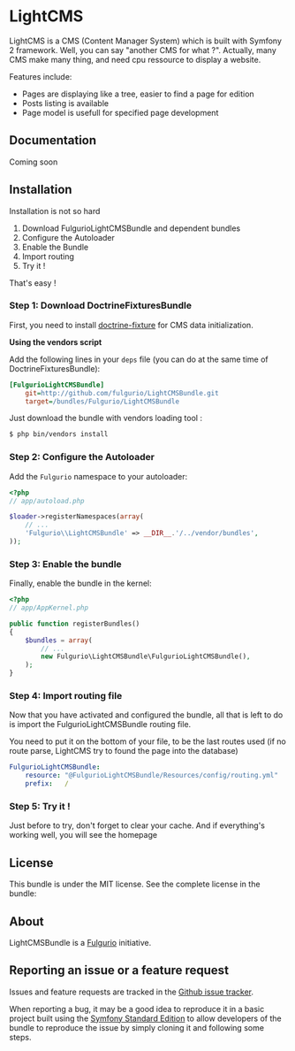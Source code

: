LightCMS
========
LightCMS is a CMS (Content Manager System) which is built with Symfony 2 framework. 
Well, you can say "another CMS for what ?". Actually, many CMS make many thing, and need cpu ressource to display a website.

Features include:
- Pages are displaying like a tree, easier to find a page for edition
- Posts listing is available
- Page model is usefull for specified page development
 
Documentation
-------------
Coming soon

Installation
------------

Installation is not so hard

1. Download FulgurioLightCMSBundle and dependent bundles
2. Configure the Autoloader
3. Enable the Bundle
4. Import routing
5. Try it !

That's easy !

### Step 1: Download DoctrineFixturesBundle

First, you need to install [doctrine-fixture](http://symfony.com/doc/2.0/bundles/DoctrineFixturesBundle/index.html) for CMS data initialization.

**Using the vendors script**

Add the following lines in your `deps` file (you can do at the same time of DoctrineFixturesBundle):

``` ini
[FulgurioLightCMSBundle]
    git=http://github.com/fulgurio/LightCMSBundle.git
    target=/bundles/Fulgurio/LightCMSBundle
```

Just download the bundle with vendors loading tool :

``` bash
$ php bin/vendors install
```

### Step 2: Configure the Autoloader

Add the `Fulgurio` namespace to your autoloader:

``` php
<?php
// app/autoload.php

$loader->registerNamespaces(array(
    // ...
    'Fulgurio\\LightCMSBundle' => __DIR__.'/../vendor/bundles',
));
```

### Step 3: Enable the bundle

Finally, enable the bundle in the kernel:

``` php
<?php
// app/AppKernel.php

public function registerBundles()
{
    $bundles = array(
        // ...
        new Fulgurio\LightCMSBundle\FulgurioLightCMSBundle(),
    );
}
```

### Step 4: Import routing file

Now that you have activated and configured the bundle, all that is left to do is import the FulgurioLightCMSBundle routing file.

You need to put it on the bottom of your file, to be the last routes used (if no route parse, LightCMS try to found the page into the database)

``` yaml
FulgurioLightCMSBundle:
    resource: "@FulgurioLightCMSBundle/Resources/config/routing.yml"
    prefix:   /
```

### Step 5: Try it !

Just before to try, don't forget to clear your cache. And if everything's working well, you will see the homepage

License
-------
This bundle is under the MIT license. See the complete license in the bundle:

About
-----
LightCMSBundle is a [Fulgurio](https://github.com/fulgurio) initiative.

Reporting an issue or a feature request
---------------------------------------
Issues and feature requests are tracked in the [Github issue tracker](https://github.com/fulgurio/LightCMSBundle/issues).

When reporting a bug, it may be a good idea to reproduce it in a basic project
built using the [Symfony Standard Edition](https://github.com/symfony/symfony-standard)
to allow developers of the bundle to reproduce the issue by simply cloning it
and following some steps.
